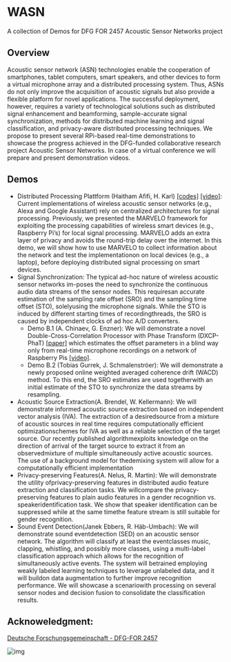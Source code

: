 # WASN
A collection of Demos for DFG FOR 2457 Acoustic Sensor Networks project

## Overview
Acoustic sensor network (ASN) technologies enable the cooperation of smartphones, tablet
computers, smart speakers, and other devices to form a virtual microphone array and a distributed
processing system. Thus, ASNs do not only improve the acquisition of acoustic signals but also
provide a flexible platform for novel applications. The successful deployment, however, requires
a variety of technological solutions such as distributed signal enhancement and beamforming,
sample-accurate signal synchronization, methods for distributed machine learning and signal
classification, and privacy-aware distributed processing techniques.
We propose to present several RPi-based real-time demonstrations to showcase the progress achieved
in the DFG-funded collaborative research project Acoustic Sensor Networks. In case of a virtual
conference we will prepare and present demonstration videos.


## Demos

  - Distributed Processing Plattform (Haitham Afifi, H. Karl) [[codes]](https://github.com/CN-UPB/MARVELO) [[video]](https://drive.google.com/file/d/1FhXeoun40hiU3WRceljSOrwO5wBEkZ5Y/view?usp=sharing): Current implementations of wireless acoustic sensor networks (e.g., Alexa and Google Assistant) rely on centralized architectures for signal processing. Previously, we presented the MARVELO framework for exploiting the processing capabilities of wireless smart devices (e.g., Raspberry Pi’s) for local signal processing. MARVELO adds an extra layer of privacy and avoids the round-trip delay over the internet. In this demo, we will show how to use MARVELO to collect information about the network and test the implementationon on local devices (e.g., a laptop), before deploying distributed signal processing on smart devices.
  - Signal Synchronization: The typical ad-hoc nature of wireless acoustic sensor networks im-poses the need to synchronize the continuous audio data streams of the sensor nodes. This requiresan accurate estimation of the sampling rate offset (SRO) and the sampling time offset (STO), solelyusing the microphone signals. While the STO is induced by different starting times of recordingthreads, the SRO is caused by independent clocks of ad hoc A/D converters.
    - Demo B.1 (A. Chinaev, G. Enzner): We will demonstrate a novel Double-Cross-Correlation Processor with Phase Transform (DXCP-PhaT) [[paper]](https://ieeexplore.ieee.org/document/9399796) which estimates the offset parameters in a blind way only from real-time microphone recordings on a network of Raspberry Pis [[video]](https://drive.google.com/file/d/1PPQpSQuOYvzzx8aNCgrI8y_suy21Q7l_/view).
    - Demo B.2 (Tobias Gurrek, J. Schmalenströer): We will demonstrate a newly proposed online weighted averaged coherence drift (WACD) method. To this end, the SRO estimates are used togetherwith an initial estimate of the STO to synchronize the data streams by resampling.
  - Acoustic Source Extraction(A. Brendel, W. Kellermann): We will demonstrate informed acoustic source extraction based on independent vector analysis (IVA). The extraction of a desiredsource from a mixture of acoustic sources in real time requires computationally efficient optimizationschemes for IVA as well as a reliable selection of the target source. Our recently published algorithmexploits knowledge on the direction of arrival of the target source to extract it from an observedmixture of multiple simultaneously active acoustic sources. The use of a background model for thedemixing system will allow for a computationally efficient implementation
  - Privacy-preserving Features(A. Nelus, R. Martin):  We will demonstrate the utility ofprivacy-preserving features in distributed audio feature extraction and classification tasks. We willcompare the privacy-preserving features to plain audio features in a gender recognition vs. speakeridentification task. We show that speaker identification can be suppressed while at the same timethe feature stream is still suitable for gender recognition.
  - Sound Event Detection(Janek Ebbers, R. Häb-Umbach): We will demonstrate sound eventdetection (SED) on an acoustic sensor network.  The algorithm will classify at least the eventclasses music, clapping, whistling, and possibly more classes, using a multi-label classification approach which allows for the recognition of simultaneously active events.  The system will betrained employing weakly labeled learning techniques to leverage unlabeled data, and it will buildon data augmentation to further improve recognition performance. We will showcase a scenariowith processing on several sensor nodes and decision fusion to consolidate the classification results.

## Acknoweledgment:


[Deutsche Forschungsgemeinschaft - DFG-FOR 2457](https://www.uni-paderborn.de/asn/)

![img](https://www.uni-paderborn.de/fileadmin/_processed_/9/2/csm_ASNLogo_c443ce161b.png)
